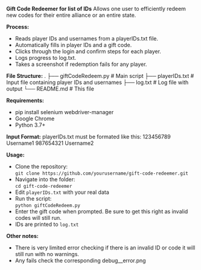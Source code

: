 **Gift Code Redeemer for list of IDs**
Allows one user to efficiently redeem new codes for their entire alliance or an entire state.

**Process:**
- Reads player IDs and usernames from a playerIDs.txt file.
- Automatically fills in player IDs and a gift code.
- Clicks through the login and confirm steps for each player.
- Logs progress to log.txt.
- Takes a screenshot if redemption fails for any player.

**File Structure:**
.
├── giftCodeRedeem.py      # Main script
├── playerIDs.txt          # Input file containing player IDs and usernames
├── log.txt                # Log file with output
└── README.md              # This file

**Requirements:**
- pip install selenium webdriver-manager
- Google Chrome
- Python 3.7+

**Input Format:**
playerIDs.txt must be formated like this:
123456789 Username1
987654321 Username2

**Usage:**
- Clone the repository:  
  `git clone https://github.com/yourusername/gift-code-redeemer.git`
- Navigate into the folder:  
  `cd gift-code-redeemer`
- Edit `playerIDs.txt` with your real data  
- Run the script:  
  `python giftCodeRedeem.py`
- Enter the gift code when prompted. Be sure to get this right as invalid codes will still run.
- IDs are printed to `log.txt`

**Other notes:**
- There is very limited error checking if there is an invalid ID or code it will still run with no warnings.
- Any fails check the corresponding debug_<PlayerID>_error.png
